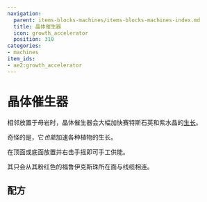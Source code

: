 ```yaml
---
navigation:
  parent: items-blocks-machines/items-blocks-machines-index.md
  title: 晶体催生器
  icon: growth_accelerator
  position: 310
categories:
- machines
item_ids:
- ae2:growth_accelerator
---
```


# 晶体催生器

<BlockImage id="growth_accelerator" p:powered="true" scale="8"/>

相邻放置于母岩时，晶体催生器会大幅加快赛特斯石英和紫水晶的[生长](../ae2-mechanics/certus-growth.md)。

奇怪的是，它*也能*加速各种植物的生长。

<GameScene zoom="6" interactive={true}>
  <ImportStructure src="../assets/assemblies/growth_accelerator.snbt" />
  <IsometricCamera yaw="195" pitch="30" />
</GameScene>

在顶面或底面放置<ItemLink id="crank" />并右击手摇即可手工供能。

其只会从其粉红色的福鲁伊克斯珠所在面与线缆相连。

<GameScene zoom="6" background="transparent">
<ImportStructure src="../assets/assemblies/accelerator_connections.snbt" />
<IsometricCamera yaw="195" pitch="30" />
</GameScene>

## 配方

<RecipeFor id="growth_accelerator" />

